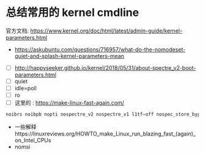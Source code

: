 # 总结常用的 kernel cmdline

官方文档: https://www.kernel.org/doc/html/latest/admin-guide/kernel-parameters.html


- https://askubuntu.com/questions/716957/what-do-the-nomodeset-quiet-and-splash-kernel-parameters-mean
- [ ] http://happyseeker.github.io/kernel/2018/05/31/about-spectre_v2-boot-parameters.html
- [ ] quiet
- [ ] idle=poll
- [ ] ro
- [ ] 这里的 : https://make-linux-fast-again.com/

```c
noibrs noibpb nopti nospectre_v2 nospectre_v1 l1tf=off nospec_store_bypass_disable no_stf_barrier mds=off tsx=on tsx_async_abort=off mitigations=off
```
- 一些解释https://linuxreviews.org/HOWTO_make_Linux_run_blazing_fast_(again)_on_Intel_CPUs
- nomsi
